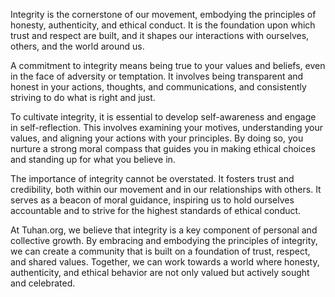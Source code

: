 Integrity is the cornerstone of our movement, embodying the principles of honesty, authenticity, and ethical conduct. It is the foundation upon which trust and respect are built, and it shapes our interactions with ourselves, others, and the world around us.

A commitment to integrity means being true to your values and beliefs, even in the face of adversity or temptation. It involves being transparent and honest in your actions, thoughts, and communications, and consistently striving to do what is right and just.

To cultivate integrity, it is essential to develop self-awareness and engage in self-reflection. This involves examining your motives, understanding your values, and aligning your actions with your principles. By doing so, you nurture a strong moral compass that guides you in making ethical choices and standing up for what you believe in.

The importance of integrity cannot be overstated. It fosters trust and credibility, both within our movement and in our relationships with others. It serves as a beacon of moral guidance, inspiring us to hold ourselves accountable and to strive for the highest standards of ethical conduct.

At Tuhan.org, we believe that integrity is a key component of personal and collective growth. By embracing and embodying the principles of integrity, we can create a community that is built on a foundation of trust, respect, and shared values. Together, we can work towards a world where honesty, authenticity, and ethical behavior are not only valued but actively sought and celebrated.